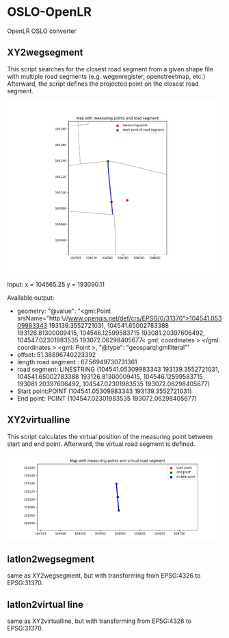 # OSLO-OpenLR
OpenLR OSLO converter

## XY2wegsegment
This script searches for the closest road segment from a given shape file with multiple road segments (e.g. wegenregister, openstreetmap, etc.)
Afterward, the script defines the projected point on the closest road segment.

![](https://github.com/samuvack/OSLO-OpenLR/blob/main/images/projected_point.png)

Input:
x = 104565.25
y = 193090.11

Available output:
* geometry: "@value": "<gml:Point srsName="http:\\//www.opengis.net/def/crs/EPSG/0/31370">104541.05309983343 193139.3552721031, 104541.65002783388 193126.81300009415, 104546.12599583715 193081.20397606492, 104547.02301983535 193072.06298405677< gml: coordinates > </gml: coordinates > <gml: Point >, "@type": "geosparql:gmlliteral"'
* offset: 51.38896740223392
* length road segment : 67.56949730731361
* road segment: LINESTRING (104541.05309983343 193139.3552721031, 104541.65002783388 193126.81300009415, 104546.12599583715 193081.20397606492, 104547.02301983535 193072.06298405677)
* Start point:POINT (104541.05309983343 193139.3552721031)
* End point: POINT (104547.02301983535 193072.06298405677)


## XY2virtualline
This script calculates the virtual position of the measuring point between start and end point. Afterward, the virtual road segment is defined.

![](https://github.com/samuvack/OSLO-OpenLR/blob/main/images/virtual_roadsegment.png)

## latlon2wegsegment
same as  XY2wegsegment, but with transforming from EPSG:4326 to EPSG:31370.

## latlon2virtual line
same as  XY2virtualline, but with transforming from EPSG:4326 to EPSG:31370.

